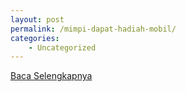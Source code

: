 ```yaml
---
layout: post
permalink: /mimpi-dapat-hadiah-mobil/
categories:
    - Uncategorized
---
```


[Baca Selengkapnya](/06)